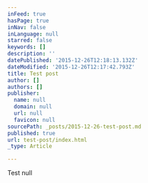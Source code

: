 ```yaml
---
inFeed: true
hasPage: true
inNav: false
inLanguage: null
starred: false
keywords: []
description: ''
datePublished: '2015-12-26T12:18:13.132Z'
dateModified: '2015-12-26T12:17:42.793Z'
title: Test post
author: []
authors: []
publisher:
  name: null
  domain: null
  url: null
  favicon: null
sourcePath: _posts/2015-12-26-test-post.md
published: true
url: test-post/index.html
_type: Article

---
```

Test
null